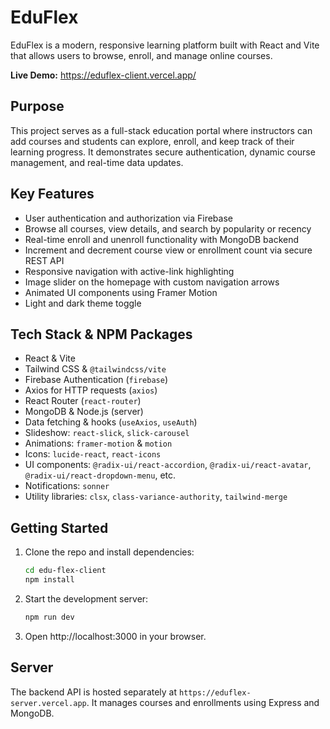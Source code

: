 # EduFlex

EduFlex is a modern, responsive learning platform built with React and Vite that allows users to browse, enroll, and manage online courses.

**Live Demo:** https://eduflex-client.vercel.app/

## Purpose

This project serves as a full-stack education portal where instructors can add courses and students can explore, enroll, and keep track of their learning progress. It demonstrates secure authentication, dynamic course management, and real-time data updates.

## Key Features

-   User authentication and authorization via Firebase
-   Browse all courses, view details, and search by popularity or recency
-   Real-time enroll and unenroll functionality with MongoDB backend
-   Increment and decrement course view or enrollment count via secure REST API
-   Responsive navigation with active-link highlighting
-   Image slider on the homepage with custom navigation arrows
-   Animated UI components using Framer Motion
-   Light and dark theme toggle

## Tech Stack & NPM Packages

-   React & Vite
-   Tailwind CSS & `@tailwindcss/vite`
-   Firebase Authentication (`firebase`)
-   Axios for HTTP requests (`axios`)
-   React Router (`react-router`)
-   MongoDB & Node.js (server)
-   Data fetching & hooks (`useAxios`, `useAuth`)
-   Slideshow: `react-slick`, `slick-carousel`
-   Animations: `framer-motion` & `motion`
-   Icons: `lucide-react`, `react-icons`
-   UI components: `@radix-ui/react-accordion`, `@radix-ui/react-avatar`, `@radix-ui/react-dropdown-menu`, etc.
-   Notifications: `sonner`
-   Utility libraries: `clsx`, `class-variance-authority`, `tailwind-merge`

## Getting Started

1. Clone the repo and install dependencies:

    ```bash
    cd edu-flex-client
    npm install
    ```

2. Start the development server:

    ```bash
    npm run dev
    ```

3. Open http://localhost:3000 in your browser.

## Server

The backend API is hosted separately at `https://eduflex-server.vercel.app`. It manages courses and enrollments using Express and MongoDB.
